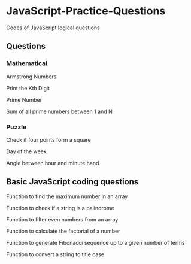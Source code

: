 # JavaScript-Practice-Questions
Codes of JavaScript logical questions

<h2>Questions</h2>
<h3>Mathematical</h3>

Armstrong Numbers

Print the Kth Digit

Prime Number

Sum of all prime numbers between 1 and N

<h3>Puzzle</h3>

Check if four points form a square

Day of the week

Angle between hour and minute hand

<h2>Basic JavaScript coding questions</h2>

Function to find the maximum number in an array

Function to check if a string is a palindrome

Function to filter even numbers from an array

Function to calculate the factorial of a number

Function to generate Fibonacci sequence up to a given number of terms

Function to convert a string to title case
